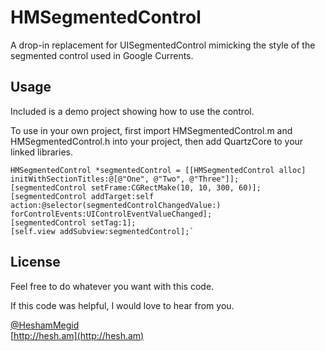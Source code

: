 HMSegmentedControl
==================

A drop-in replacement for UISegmentedControl mimicking the style of the segmented control used in Google Currents.

Usage
-----
Included is a demo project showing how to use the control.

To use in your own project, first import HMSegmentedControl.m and HMSegmentedControl.h into your project, then add QuartzCore to your linked libraries.

    HMSegmentedControl *segmentedControl = [[HMSegmentedControl alloc] initWithSectionTitles:@[@"One", @"Two", @"Three"]];
    [segmentedControl setFrame:CGRectMake(10, 10, 300, 60)];
    [segmentedControl addTarget:self action:@selector(segmentedControlChangedValue:) forControlEvents:UIControlEventValueChanged];
    [segmentedControl setTag:1];
    [self.view addSubview:segmentedControl];`

License
--------
Feel free to do whatever you want with this code.

If this code was helpful, I would love to hear from you.

[@HeshamMegid](http://twitter.com/HeshamMegid)   
[http://hesh.am](http://hesh.am)
